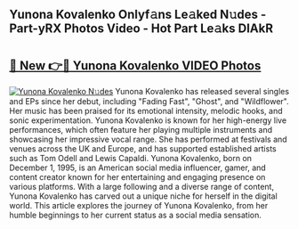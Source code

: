 ## Yunona Kovalenko Onlyf𝚊ns Le𝚊ked N𝚞des - Part-yRX Photos Video - Hot Part Le𝚊ks DIAkR

# <h2><a href="http://ab64549.deff.icu/?id=Yunona+Kovalenko">🔗 New 👉🔴 Yunona Kovalenko VIDEO Photos</a></h2>

[![Yunona Kovalenko N𝚞des](https://i.imgur.com/rIISA9y.gif)](http://ab64549.deff.icu/?id=Yunona+Kovalenko)
Yunona Kovalenko has released several singles and EPs since her debut, including "Fading Fast", "Ghost", and "Wildflower". Her music has been praised for its emotional intensity, melodic hooks, and sonic experimentation. Yunona Kovalenko is known for her high-energy live performances, which often feature her playing multiple instruments and showcasing her impressive vocal range. She has performed at festivals and venues across the UK and Europe, and has supported established artists such as Tom Odell and Lewis Capaldi. Yunona Kovalenko, born on December 1, 1995, is an American social media influencer, gamer, and content creator known for her entertaining and engaging presence on various platforms. With a large following and a diverse range of content, Yunona Kovalenko has carved out a unique niche for herself in the digital world. This article explores the journey of Yunona Kovalenko, from her humble beginnings to her current status as a social media sensation.
